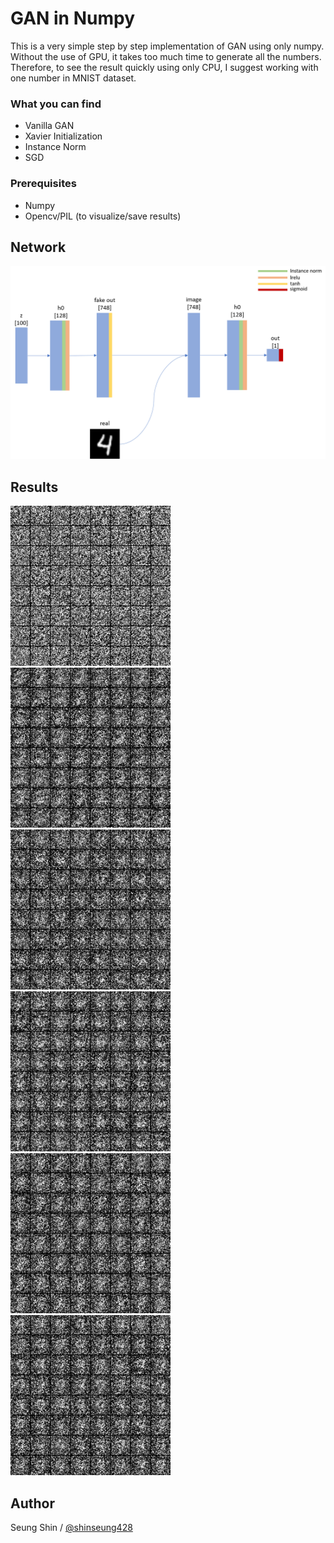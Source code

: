 # GAN in Numpy
This is a very simple step by step implementation of GAN using only numpy.  
Without the use of GPU, it takes too much time to generate all the numbers.  
Therefore, to see the result quickly using only CPU, I suggest working with one number in MNIST dataset.  

### What you can find
* Vanilla GAN
* Xavier Initialization
* Instance Norm
* SGD

### Prerequisites  
* Numpy  
* Opencv/PIL (to visualize/save results)  

## Network  
![network](./results/network.png)

## Results
![1](./results/1.gif)
![2](./results/2.gif)
![4](./results/4.gif)
![6](./results/6.gif)
![8](./results/8.gif)
![9](./results/9.gif)

## Author  
Seung Shin / [@shinseung428](http://shinseung428.github.io)